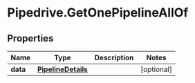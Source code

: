 # Pipedrive.GetOnePipelineAllOf

## Properties

Name | Type | Description | Notes
------------ | ------------- | ------------- | -------------
**data** | [**PipelineDetails**](PipelineDetails.md) |  | [optional] 


